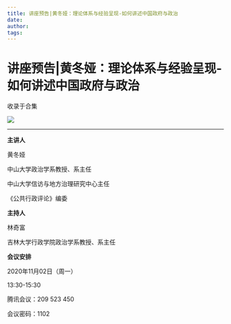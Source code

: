 ```yaml
---
title: 讲座预告|黄冬娅：理论体系与经验呈现-如何讲述中国政府与政治
date: 
author: 
tags: 
---
```

# 讲座预告|黄冬娅：理论体系与经验呈现-如何讲述中国政府与政治


收录于合集

![](/images/223/2.jpeg)

* * *

  

**主讲人**

黄冬娅

中山大学政治学系教授、系主任  

中山大学信访与地方治理研究中心主任  

《公共行政评论》编委

  

 **主持人**

林奇富  

吉林大学行政学院政治学系教授、系主任

 **会议安排**

2020年11月02日（周一）

13:30-15:30

  

腾讯会议：209 523 450

会议密码：1102

  

